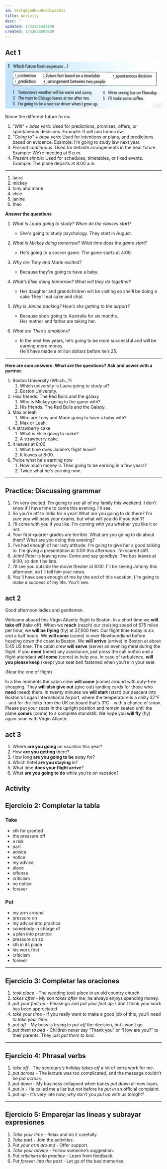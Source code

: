 ```yaml
---
id: z8klqbgbdhou9v3diws5d1i
title: Activity
desc: ''
updated: 1733155428938
created: 1732638509639
---
```

## Act 1

![alt text](image-22.png)

Name the different future forms.
1. *"Will" + base verb*: Used for predictions, promises, offers, or spontaneous decisions.
    Example: It will rain tomorrow.
2. *"Going to" + base verb*: Used for intentions or plans, and predictions based on evidence.
    Example: I’m going to study law next year.
3. *Present continuous*: Used for definite arrangements in the near future.
    Example: We’re meeting at 6 p.m.
4. *Present simple*: Used for schedules, timetables, or fixed events.
    Example: The plane departs at 8:00 a.m.

---

1. laura
2. mickey
3. tony and marie
4. elsie
5. janine
6. theo

**Answer the questions**

1. *What is Laura going to study? When do the classes start?*  
   - She's going to study psychology. They start in August.

2. *What is Mickey doing tomorrow? What time does the game start?*  
   - He's going to a soccer game. The game starts at 4:00.

3. *Why are Tony and Marie excited?*  
   - Because they're going to have a baby.

4. *What’s Elsie doing tomorrow? What will they do together?*  
   - Her daughter and grandchildren will be visiting so she'll be doing a cake
     They’ll eat cake and chat.

5. *Why is Janine packing? How’s she getting to the airport?*  
   - Because she’s going to Australia for six months.  
     Her mother and father are taking her.

6. *What are Theo’s ambitions?*  
   - In the next few years, he’s going to be more successful and will be earning more money.  
     He’ll have made a million dollars before he’s 25.

---

**Here are som answers. What are the questions? Ask and aswer with a partner.**

1. Boston University (Which...?)
   1. Which university is Laura going to study at?
   2. Boston University.
2. Hiss friends. The Red Bulls and the galaxy
   1. Who is Mickey going to the game with?
   2. His friends. The Red Bulls and the Galaxy.
3. Max or leah
   1. Who are Tony and Marie going to have a baby with?
   2. Max or Leah.
4. A strawberry cake
   1. What is Elsie going to make?
   2. A strawberry cake.
5. It leaves at 8:00
   1. What time does Janine’s flight leave?
   2. It leaves at 8:00.
6. Twice what he's earning now
   1. How much money is Theo going to be earning in a few years?
   2. Twice what he's earning now.

---

## Practice: Discussing grammar

1. I'm very excited. I'm going to see all of my family this weekend.
I don't know if I have time to come this evening. I'll see.
2. So you're off to India for a year! What are you going to do there?
I'm sure you will pass your exams, but what will you do if you don't?
3. I'll come with you if you like.
I'm coming with you whether you like it or not. 
4. Your first-quarter grades are terrible. What are you going to do about them?
What are you doing this evening?
5. I've had enough of her lazy attitude. I'm going to give her a good talking to.
I'm giving a presentation at 3:00 this afternoon. I'm scared stiff.
6. John! Peter is leaving now. Come and say goodbye.
The bus leaves at 9:00, so don't be late.
7. I'll see you outside the movie theater at 8:00. I'll be seeing Johnny this 
afternoon, so I'll tell him your news.
8. You'll have seen enough of me by the end of
this vacation. I.'m going to make a success of my life. You'll
see.

## act 2

Good afternoon ladies and gentlemen.

Welcome aboard this Virgin Atlantic flight to Boston. In a short time we **will take off** (take off). When we **reach** (reach) our cruising speed of 575 miles per hour, we **will be flying** (fly) at 37,000 feet. Our flight time today is six and a half hours. We **will come** (come) in over Newfoundland before heading down the coast to Boston. We **will arrive** (arrive) in Boston at about 5:45 US time. The cabin crew **will serve** (serve) an evening meal during the flight. If you **need** (need) any assistance, just press the call button and a flight attendant **will come** (come) to help you. In case of turbulence, **will you please keep** (keep) your seat belt fastened when you're in your seat.

(Near the end of flight)

In a few moments the cabin crew **will come** (come) around with duty-free shopping. They **will also give out** (give out) landing cards for those who **need** (need) them. In twenty minutes we **will start** (start) our descent into Boston's Logan International Airport, where the temperature is a chilly 37°F – and for the folks from the UK on board that's 3°C – with a chance of snow. Please put your seats in the upright position and remain seated until the plane **comes** (come) to a complete standstill. We hope you **will fly** (fly) again soon with Virgin Atlantic.

## act 3

1. Where **are you going** on vacation this year?
2. How **are you getting** there?
3. How long **are you going to be** away for?
4. Which hotel **are you staying** in?
5. What time **does your flight arrive**?
6. What **are you going to do** while you're on vacation?

## Activity

## Ejercicio 2: Completar la tabla
### Take
- sth for granted  
- the pressure off  
- a risk  
- part  
- advice  
- notice  
- my advice
- place
- offense
- criticism
- no notice
- forever

### Put
- my arm around  
- pressure on  
- my advice into practice  
- somebody in charge of
- a plan into practice
- pressure on sb
- sth in its place  
- his work first
- criticism  
- forever  

---

## Ejercicio 3: Completar las oraciones
1. *took place* - The wedding *took place* in an old country church.
2. *takes after* - My son *takes after* me; he always enjoys spending money.
3. *put your feet up* - Please go and *put your feet up*; I don’t think your work has been appreciated.
4. *take your time* - If you really want to make a good job of this, you’ll need to *take your time*.
5. *put off* - My boss is trying to *put off* the decision, but I won’t go.
6. *put them to bed* - Children never say “Thank you” or “How are you?” to their parents. They just *put them to bed*.

---

## Ejercicio 4: Phrasal verbs
1. *take off* - The secretary’s holiday *takes off* a lot of extra work for me.
2. *put across* - The lecture was too complicated, and the message couldn’t be *put across*.
3. *put down* - My business collapsed when banks *put down* all new loans.
4. *put in* - He called me a liar but not before he *put in* an official complaint.
5. *put up* - It’s very late now; why don’t you *put up* with us tonight?

---

## Ejercicio 5: Emparejar las líneas y subrayar expresiones
1. *Take your time* - Relax and do it carefully.
2. *Take part* - Join the activities.
3. *Put your arm around* - Offer support.
4. *Take your advice* - Follow someone’s suggestion.
5. *Put criticism into practice* - Learn from feedback.
6. *Put forever into the past* - Let go of the bad memories.